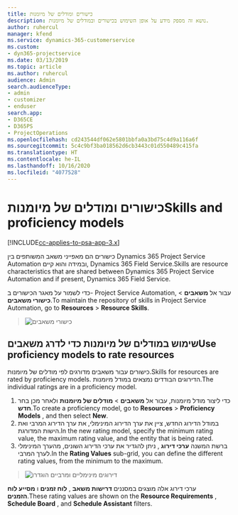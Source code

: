 ```yaml
---
title: כישורים ומודלים של מיומנות
description: נושא זה מספק מידע על אופן השימוש בכישורים ובמודלים של מיומנות.
author: ruhercul
manager: kfend
ms.service: dynamics-365-customerservice
ms.custom:
- dyn365-projectservice
ms.date: 03/13/2019
ms.topic: article
ms.author: ruhercul
audience: Admin
search.audienceType:
- admin
- customizer
- enduser
search.app:
- D365CE
- D365PS
- ProjectOperations
ms.openlocfilehash: cd243544df062e5801bbfa0a3bd75c4d9a116a6f
ms.sourcegitcommit: 5c4c9bf3ba018562d6cb3443c01d550489c415fa
ms.translationtype: HT
ms.contentlocale: he-IL
ms.lasthandoff: 10/16/2020
ms.locfileid: "4077528"
---
```

# <a name="skills-and-proficiency-models"></a><span data-ttu-id="7cf84-103">כישורים ומודלים של מיומנות</span><span class="sxs-lookup"><span data-stu-id="7cf84-103">Skills and proficiency models</span></span>

[!INCLUDE[cc-applies-to-psa-app-3.x](../includes/cc-applies-to-psa-app-3x.md)]

<span data-ttu-id="7cf84-104">כישורים הם מאפייני משאב המשותפים בין Dynamics 365 Project Service Automation ובמידה והוא קיים, Dynamics 365 Field Service.</span><span class="sxs-lookup"><span data-stu-id="7cf84-104">Skills are resource characteristics that are shared between Dynamics 365 Project Service Automation and if present, Dynamics 365 Field Service.</span></span> 

<span data-ttu-id="7cf84-105">כדי לשמור על מאגר הכישורים ב- Project Service Automation, עבור אל **משאבים** \> **כישורי משאבים**.</span><span class="sxs-lookup"><span data-stu-id="7cf84-105">To maintain the repository of skills in Project Service Automation, go to **Resources** \> **Resource Skills**.</span></span> 

> ![כישורי משאבים](media/Resource-Management-image84.png)

## <a name="use-proficiency-models-to-rate-resources"></a><span data-ttu-id="7cf84-107">שימוש במודלים של מיומנות כדי לדרג משאבים</span><span class="sxs-lookup"><span data-stu-id="7cf84-107">Use proficiency models to rate resources</span></span>

<span data-ttu-id="7cf84-108">כישורים עבור משאבים מדורגים לפי מודלים של מיומנות.</span><span class="sxs-lookup"><span data-stu-id="7cf84-108">Skills for resources are rated by proficiency models.</span></span> <span data-ttu-id="7cf84-109">הדירוגים הבודדים נמצאים במודל מיומנות.</span><span class="sxs-lookup"><span data-stu-id="7cf84-109">The individual ratings are in a proficiency model.</span></span> 

1. <span data-ttu-id="7cf84-110">כדי ליצור מודל מיומנות, עבור אל **משאבים** \> **מודלים של מיומנות** ולאחר מכן בחר **חדש**.</span><span class="sxs-lookup"><span data-stu-id="7cf84-110">To create a proficiency model, go to **Resources** \> **Proficiency Models** , and then select **New**.</span></span>
2. <span data-ttu-id="7cf84-111">במודל הדירוג החדש, ציין את ערך הדירוג המינימלי, את ערך הדירוג המרבי ואת הישות המדורגת.</span><span class="sxs-lookup"><span data-stu-id="7cf84-111">In the new rating model, specify the minimum rating value, the maximum rating value, and the entity that is being rated.</span></span>
3. <span data-ttu-id="7cf84-112">ברשת המשנה **ערכי דירוג** , ניתן להגדיר את ערכי הדירוג השונים, מהערך המינימלי לערך המרבי.</span><span class="sxs-lookup"><span data-stu-id="7cf84-112">In the **Rating Values** sub-grid, you can define the different rating values, from the minimum to the maximum.</span></span>

> ![דירוגים מינימליים ומרביים הוגדרו](media/Resource-Management-image85.png)

<span data-ttu-id="7cf84-114">ערכי דירוג אלה מוצגים במסננים **דרישות משאב** , **לוח זמנים** ו **מסייע לוח הזמנים**.</span><span class="sxs-lookup"><span data-stu-id="7cf84-114">These rating values are shown on the **Resource Requirements** , **Schedule Board** , and **Schedule Assistant** filters.</span></span>
